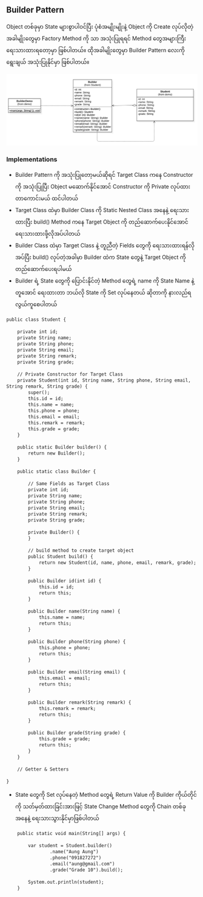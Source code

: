 ## Builder Pattern

Object တစ်ခုမှာ State များစွာပါဝင်ပြီး ပုံစံအမျိုးမျိုးနဲ့ Object ကို Create လုပ်လိုတဲ့အခါမျိုးတွေမှာ Factory Method ကို သာ အသုံးပြုရရင် Method တွေအများကြီး ရေးသားထားရတော့မှာ ဖြစ်ပါတယ်။ ထိုအခါမျိုးတွေမှာ Builder Pattern လေးကို ရွေးချယ် အသုံးပြုနိုင်မှာ ဖြစ်ပါတယ်။

<img src="class-diagram.png" width="900px" />

### Implementations

- Builder Pattern ကို အသုံးပြုတော့မယ်ဆိုရင် Target Class ကနေ Constructor ကို အသုံးပြုပြီး Object မဆောက်နိုင်အောင် Constructor ကို Private လုပ်ထားတာကောင်းမယ် ထင်ပါတယ်
- Target Class ထဲမှာ Builder Class ကို Static Nested Class အနေနဲ့ ရေးသားထားပြီး build() Method ကနေ Target Object ကို တည်ဆောက်ပေးနိုင်အောင် ရေးသားထားဖို့လိုအပ်ပါတယ်
- Builder Class ထဲမှာ Target Class နဲ့ တူညီတဲ့ Fields တွေကို ရေးသားထားရန်လိုအပ်ပြီး build() လုပ်တဲ့အခါမှာ Builder ထဲက State တွေနဲ့ Target Object ကို တည်ဆောက်ပေးရပါမယ်
- Builder ရဲ့ State တွေကို ပြောင်းနိုင်တဲ့ Method တွေရဲ့ name ကို State Name နဲ့ တူအောင် ရေးထားတာ ဘယ်လို State ကို Set လုပ်နေတယ် ဆိုတာကို နားလည်ရလွယ်ကူစေပါတယ်


```
public class Student {

	private int id;
	private String name;
	private String phone;
	private String email;
	private String remark;
	private String grade;

	// Private Constructor for Target Class
	private Student(int id, String name, String phone, String email, String remark, String grade) {
		super();
		this.id = id;
		this.name = name;
		this.phone = phone;
		this.email = email;
		this.remark = remark;
		this.grade = grade;
	}

	public static Builder builder() {
		return new Builder();
	}

	public static class Builder {
		
		// Same Fields as Target Class
		private int id;
		private String name;
		private String phone;
		private String email;
		private String remark;
		private String grade;

		private Builder() {
		}

		// build method to create target object
		public Student build() {
			return new Student(id, name, phone, email, remark, grade);
		}

		public Builder id(int id) {
			this.id = id;
			return this;
		}

		public Builder name(String name) {
			this.name = name;
			return this;
		}

		public Builder phone(String phone) {
			this.phone = phone;
			return this;
		}

		public Builder email(String email) {
			this.email = email;
			return this;
		}

		public Builder remark(String remark) {
			this.remark = remark;
			return this;
		}

		public Builder grade(String grade) {
			this.grade = grade;
			return this;
		}
	}

	// Getter & Setters

}
```

- State တွေကို Set လုပ်နေတဲ့ Method တွေရဲ့ Return Value ကို Builder ကိုယ်တိုင်ကို သတ်မှတ်ထားခြင်းအားဖြင့် State Change Method တွေကို Chain တစ်ခုအနေနဲ့ ရေးသားသွားနိုင်မှာဖြစ်ပါတယ်

```
	public static void main(String[] args) {

		var student = Student.builder()
				.name("Aung Aung")
				.phone("091827272")
				.email("aung@gmail.com")
				.grade("Grade 10").build();
		
		System.out.println(student);
	}
```